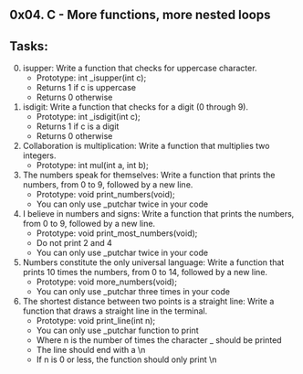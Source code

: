 0x04. C - More functions, more nested loops
---------------------------------------------
## Tasks:
0. isupper: Write a function that checks for uppercase character.
	* Prototype: int _isupper(int c);
	* Returns 1 if c is uppercase
	* Returns 0 otherwise
1. isdigit: Write a function that checks for a digit (0 through 9).
	* Prototype: int _isdigit(int c);
	* Returns 1 if c is a digit
	* Returns 0 otherwise
2. Collaboration is multiplication: Write a function that multiplies two integers.
	* Prototype: int mul(int a, int b);
3. The numbers speak for themselves: Write a function that prints the numbers, from 0 to 9, followed by a new line.
	* Prototype: void print_numbers(void);
	* You can only use _putchar twice in your code
4. I believe in numbers and signs: Write a function that prints the numbers, from 0 to 9, followed by a new line.
	* Prototype: void print_most_numbers(void);
	* Do not print 2 and 4
	* You can only use _putchar twice in your code
5. Numbers constitute the only universal language: Write a function that prints 10 times the numbers, from 0 to 14, followed by a new line.
	* Prototype: void more_numbers(void);
	* You can only use _putchar three times in your code
6. The shortest distance between two points is a straight line: Write a function that draws a straight line in the terminal.
	* Prototype: void print_line(int n);
	* You can only use _putchar function to print
	* Where n is the number of times the character _ should be printed
	* The line should end with a \n
	* If n is 0 or less, the function should only print \n

